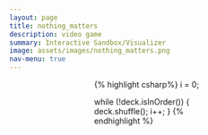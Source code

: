 ```yaml
---
layout: page
title: nothing_matters
description: video game
summary: Interactive Sandbox/Visualizer
image: assets/images/nothing_matters.png
nav-menu: true
---
```

<div id="main" class="alt">
<div class="inner">

<span style="width: 40%; display: block; margin: auto;">
{% highlight csharp%}
i = 0;

while (!deck.isInOrder()) {
    deck.shuffle();
    i++;
}
{% endhighlight %}
</span>

</div>
</div>
